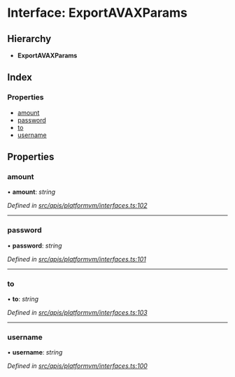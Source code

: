# Interface: ExportAVAXParams

## Hierarchy

- **ExportAVAXParams**

## Index

### Properties

- [amount](platformvm_interfaces.exportavaxparams#amount)
- [password](platformvm_interfaces.exportavaxparams#password)
- [to](platformvm_interfaces.exportavaxparams#to)
- [username](platformvm_interfaces.exportavaxparams#username)

## Properties

### amount

• **amount**: _string_

_Defined in [src/apis/platformvm/interfaces.ts:102](https://github.com/chain4travel/caminojs/blob/3883166/src/apis/platformvm/interfaces.ts#L102)_

---

### password

• **password**: _string_

_Defined in [src/apis/platformvm/interfaces.ts:101](https://github.com/chain4travel/caminojs/blob/3883166/src/apis/platformvm/interfaces.ts#L101)_

---

### to

• **to**: _string_

_Defined in [src/apis/platformvm/interfaces.ts:103](https://github.com/chain4travel/caminojs/blob/3883166/src/apis/platformvm/interfaces.ts#L103)_

---

### username

• **username**: _string_

_Defined in [src/apis/platformvm/interfaces.ts:100](https://github.com/chain4travel/caminojs/blob/3883166/src/apis/platformvm/interfaces.ts#L100)_
